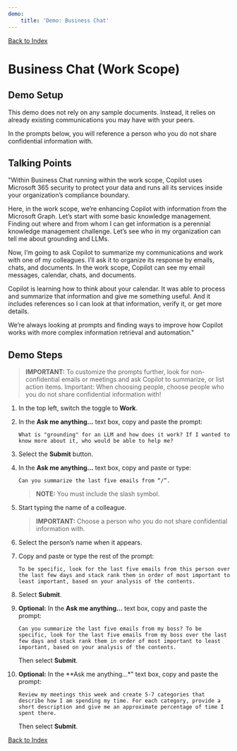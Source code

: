 ```yaml
---
demo:
    title: 'Demo: Business Chat'
---
```


[Back to Index](https://microsoftlearning.github.io/MS-4012-Microsoft-Copilot-Web-Based-Interactive-Experience-for-Executives/)

# Business Chat (Work Scope)

## Demo Setup

This demo does not rely on any sample documents. Instead, it relies on already existing communications you may have with your peers. 

In the prompts below, you will reference a person who you do not share confidential information with.

## Talking Points

"Within Business Chat running within the work scope, Copilot uses Microsoft 365 security to protect your data and runs all its services inside your organization’s compliance boundary.

Here, in the work scope, we’re enhancing Copilot with information from the Microsoft Graph. Let’s start with some basic knowledge management. Finding out where and from whom I can get information is a perennial knowledge management challenge. Let’s see who in my organization can tell me about grounding and LLMs.

Now, I’m going to ask Copilot to summarize my communications and work with one of my colleagues. I’ll ask it to organize its response by emails, chats, and documents. In the work scope, Copilot can see my email messages, calendar, chats, and documents.

Copilot is learning how to think about your calendar. It was able to process and summarize that information and give me something useful. And it includes references so I can look at that information, verify it, or get more details.

We’re always looking at prompts and finding ways to improve how Copilot works with more complex information retrieval and automation."

## Demo Steps

> **IMPORTANT:** To customize the prompts further, look for non-confidential emails or meetings and ask Copilot to summarize, or list action items. Important: When choosing people, choose people who you do not share confidential information with!

1. In the top left, switch the toggle to **Work**.

1. In the **Ask me anything...** text box, copy and paste the prompt: 

    ```text
    What is "grounding" for an LLM and how does it work? If I wanted to know more about it, who would be able to help me?
    ```

1. Select the **Submit** button.

1. In the **Ask me anything...** text box, copy and paste or type: 

    ```text
    Can you summarize the last five emails from “/”.
    ```
    > **NOTE:** You must include the slash symbol.

1. Start typing the name of a colleague.

    > **IMPORTANT:** Choose a person who you do not share confidential information with.

1. Select the person’s name when it appears.
1. Copy and paste or type the rest of the prompt:

    ```text
    To be specific, look for the last five emails from this person over the last few days and stack rank them in order of most important to least important, based on your analysis of the contents.
    ```

1. Select **Submit**.

1. **Optional:** In the **Ask me anything...** text box, copy and paste the prompt:

    ```text
    Can you summarize the last five emails from my boss? To be specific, look for the last five emails from my boss over the last few days and stack rank them in order of most important to least important, based on your analysis of the contents.
    ```

    Then select **Submit**.

1. **Optional:** In the **Ask me anything...*" text box, copy and paste the prompt:

    ```text
    Review my meetings this week and create 5-7 categories that describe how I am spending my time. For each category, provide a short description and give me an approximate percentage of time I spent there.
    ```

    Then select **Submit**.

[Back to Index](https://microsoftlearning.github.io/MS-4012-Microsoft-Copilot-Web-Based-Interactive-Experience-for-Executives/)
